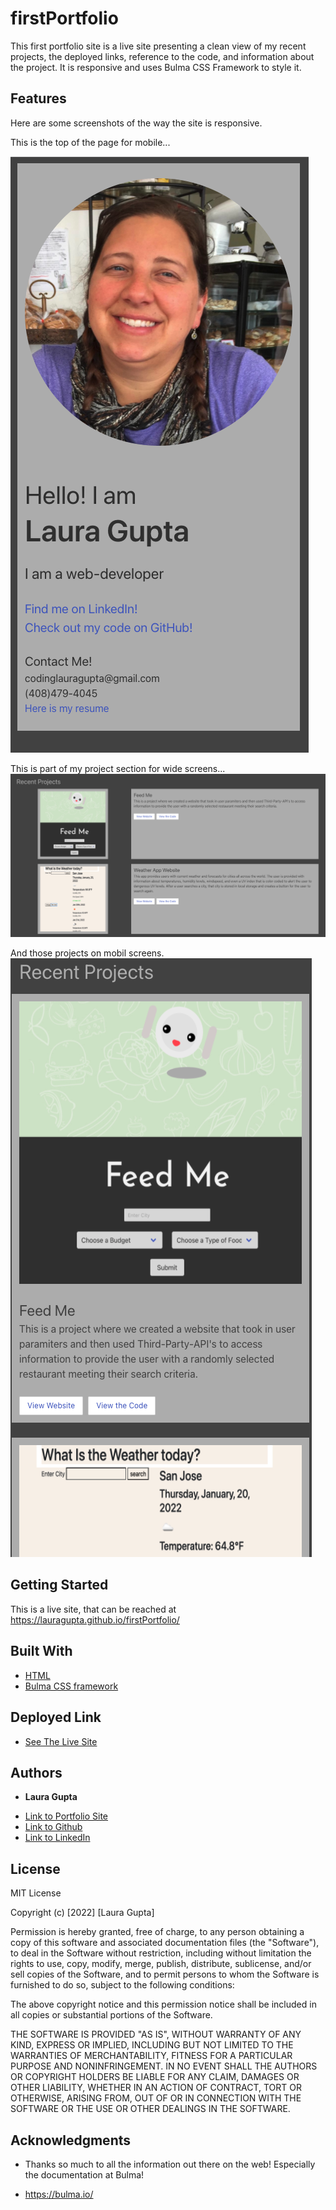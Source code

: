 # firstPortfolio

This first portfolio site is a live site presenting a clean view of my recent projects, the deployed links, reference to the code, and information about the project. It is responsive and uses Bulma CSS Framework to style it. 

## Features
Here are some screenshots of the way the site is responsive. 

This is the top of the page for mobile...

![Top of site for mobile](portfolioAboutMeMobile.png)


This is part of my project section for wide screens...
![Projects for wide screens](portfolioProjectsWide.png)

And those projects on mobil screens. 
![Projects for mobil](portfolioProjectsMobile.png)


## Getting Started
 
 This is a live site, that can be reached at https://lauragupta.github.io/firstPortfolio/



## Built With

* [HTML](https://developer.mozilla.org/en-US/docs/Web/HTML)
* [Bulma CSS framework](https://bulma.io/)

## Deployed Link

* [See The Live Site](https://lauragupta.github.io/firstPortfolio/)


## Authors

* **Laura Gupta** 

- [Link to Portfolio Site](https://lauragupta.github.io/firstPortfolio/)
- [Link to Github](https://github.com/lauragupta?tab=repositories)
- [Link to LinkedIn](https://www.linkedin.com/in/laura-gupta-5a277158/)


## License
MIT License

Copyright (c) [2022] [Laura Gupta]

Permission is hereby granted, free of charge, to any person obtaining a copy of this software and associated documentation files (the "Software"), to deal in the Software without restriction, including without limitation the rights to use, copy, modify, merge, publish, distribute, sublicense, and/or sell copies of the Software, and to permit persons to whom the Software is furnished to do so, subject to the following conditions:

The above copyright notice and this permission notice shall be included in all copies or substantial portions of the Software.

THE SOFTWARE IS PROVIDED "AS IS", WITHOUT WARRANTY OF ANY KIND, EXPRESS OR IMPLIED, INCLUDING BUT NOT LIMITED TO THE WARRANTIES OF MERCHANTABILITY, FITNESS FOR A PARTICULAR PURPOSE AND NONINFRINGEMENT. IN NO EVENT SHALL THE AUTHORS OR COPYRIGHT HOLDERS BE LIABLE FOR ANY CLAIM, DAMAGES OR OTHER LIABILITY, WHETHER IN AN ACTION OF CONTRACT, TORT OR OTHERWISE, ARISING FROM, OUT OF OR IN CONNECTION WITH THE SOFTWARE OR THE USE OR OTHER DEALINGS IN THE SOFTWARE.

## Acknowledgments

* Thanks so much to all the information out there on the web! Especially the documentation at Bulma! 

* https://bulma.io/
